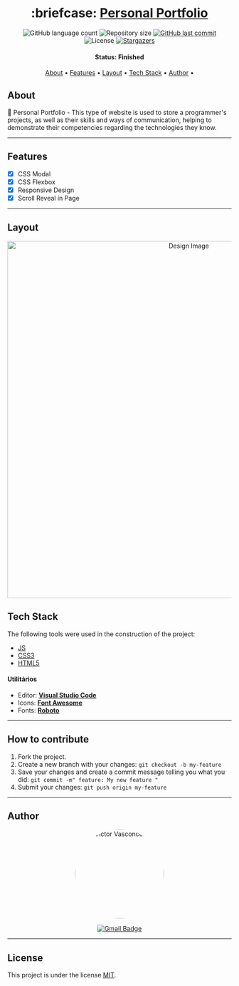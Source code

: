 <h1 align="center">
   :briefcase: <a href="#"> Personal Portfolio </a>
</h1>

<p align="center">
  <img alt="GitHub language count" src="https://img.shields.io/github/languages/count/vicTor8g/personal-portfolio?color=%2304D361">

  <img alt="Repository size" src="https://img.shields.io/github/repo-size/vicTor8g/personal-portfolio">
  
  <a href="https://github.com/vicTor8g/personal-portfolio/commits/master">
    <img alt="GitHub last commit" src="https://img.shields.io/github/last-commit/vicTor8g/personal-portfolio">
  </a>
    
   <img alt="License" src="https://img.shields.io/badge/license-MIT-brightgreen">
   <a href="https://github.com/vicTor8g/personal-portfolio/stargazers">
    <img alt="Stargazers" src="https://img.shields.io/github/stars/vicTor8g/personal-portfolio?style=social">
  </a> 
</p>


<h4 align="center"> 
	 Status: Finished
</h4>

<p align="center">
 <a href="#about">About</a> •
 <a href="#features">Features</a> •
 <a href="#layout">Layout</a> • 
 <a href="#tech-stack">Tech Stack</a> •  
 <a href="#author">Author</a> • 

</p>


## About

:briefcase: Personal Portfolio - This type of website is used to store a programmer's projects, as well as their skills and ways of communication, helping to demonstrate their competencies regarding the technologies they know.

---

## Features

- [x] CSS Modal
- [x] CSS Flexbox
- [x] Responsive Design
- [x] Scroll Reveal in Page

---

## Layout

<p align="center">
  <img alt="Design Image" title="Layout Web" src="./src/img/design/design_web_one.png" width="800px">
</p>

## Tech Stack

The following tools were used in the construction of the project:

- [JS](https://developer.mozilla.org/en-US/docs/Web/JavaScript)
- [CSS3](https://developer.mozilla.org/en-US/docs/Web/CSS)
- [HTML5](https://developer.mozilla.org/en-US/docs/Web/HTML)

#### [](https://github.com/tgmarinho/Ecoleta#utilit%C3%A1rios)**Utilitários**

-   Editor:  **[Visual Studio Code](https://code.visualstudio.com/)**
-   Icons:  **[Font Awesome](https://fontawesome.com/)**
-   Fonts:  **[Roboto](https://fonts.google.com/specimen/Roboto?query=Roboto)**


---

## How to contribute

1. Fork the project.
2. Create a new branch with your changes: `git checkout -b my-feature`
3. Save your changes and create a commit message telling you what you did: `git commit -m" feature: My new feature "`
4. Submit your changes: `git push origin my-feature`

---

## Author

<div align="center">
    <a href="https://github.com/VicTor8g">
    <img style="border-radius: 50%;" src="https://avatars.githubusercontent.com/u/105883498?s=400&u=36663b4f2a29aa2a8057e31b96803ea401b36396&v=4" width="200px;" alt="Victor Vasconcelos"/>

[![Gmail Badge](https://img.shields.io/badge/-victorprogramadorvasconcelos@gmail.com-c14438?style=flat-square&logo=Gmail&logoColor=white&link=mailto:victorprogramadorvasconcelos@gmail.com)](mailto:developervasconcelos@gmail.com)
</div>

---

## License

This project is under the license [MIT](./LICENSE).
